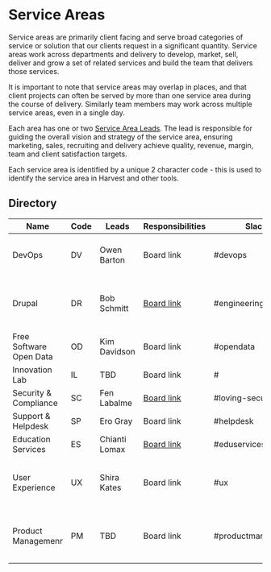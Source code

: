 # Service Areas

Service areas are primarily client facing and serve broad categories of service or solution that our clients request in a significant quantity. Service areas work across departments and delivery to develop, market, sell, deliver and grow a set of related services and build the team that delivers those services.

It is important to note that service areas may overlap in places, and that client projects can often be served by more than one service area during the course of delivery. Similarly team members may work across multiple service areas, even in a single day.

Each area has one or two [Service Area Leads](service-area-lead.md). The lead is responsible for guiding the overall vision and strategy of the service area, ensuring marketing, sales, recruiting and delivery achieve quality, revenue, margin, team and client satisfaction targets.

Each service area is identified by a unique 2 character code - this is used to identify the service area in Harvest and other tools.

## Directory

| Name                    | Code | Leads                           | Responsibilities                                                                     | Slack               | Meetings                                      |
| ----------------------- | ---- | ------------------------------- | ------------------------------------------------------------------------------------ | ------------------- | --------------------------------------------- |
| DevOps                  | DV   | Owen Barton                     | Board link                                                                           | #devops             | Biweekly on Thursday 1-2pm PT |
| Drupal                  | DR   | Bob Schmitt                     | [Board link](https://trello.com/b/UTvr4D0W/drupal-cms-service-area-responsibilities) | #engineering-drupal | Biweekly on Wednesday 10-11am PT                                               |
| Free Software Open Data | OD   | Kim Davidson                    | Board link                                                                           | #opendata           |           |
| Innovation Lab          | IL   | TBD                             | Board link                                                                           | #                   |                                               |
| Security & Compliance   | SC   | Fen Labalme                     | [Board link](https://trello.com/b/jOs5rFzJ/security-responsibilities)                | #loving-security    |                                               |
| Support & Helpdesk      | SP   | Ero Gray                        | Board link                                                                           | #helpdesk           |                                               |
| Education Services      | ES   | Chianti Lomax                   | [Board link](https://trello.com/b/ylwtFY0M/education-services-responsibilities)      | #eduservices        |                                               |
| User Experience         | UX   | Shira Kates                     | Board link                                                                           | #ux             | Weekly on Monday 12-12:30pm PT         |
| Product Managemenr      | PM   |  TBD                            | Board link                                                                           | #productmanagement             | Weekly on Monday 12-12:30pm PT         |
